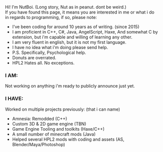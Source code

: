 Hi! I'm NutBoi. (Long story, Nut as in peanut. dont be weird.)<br>
If you have found this page, it means you are interested in me or what i do in regards to programming, if so, please note:

- I've been coding for around 10 years as of writing. (since 2015)
- I am proficient in C++, C#, Java, AngelScript, Haxe, And somewhat C by extension, but i'm capable and willing of learning any other.
- I am very fluent in english, but it is not my first language.
- I have no idea what i'm doing please send help.
- P.S. Specifically, Psychological help.
- Donuts are overrated.
- HPL2 Hates all. No exceptions.

### I AM:
Not working on anything i'm ready to publicly announce just yet.

### I HAVE:
Worked on multiple projects previously: (that i can name)

- Amnesia: Remodded (C++)
- Custom 3D & 2D game engine (TBN)
- Game Engine Tooling and toolkits (Haxe/C++)
- A small number of minecraft mods (Java)
- Helped several HPL2 mods with coding and assets (AS, Blender/Maya/Photoshop)
